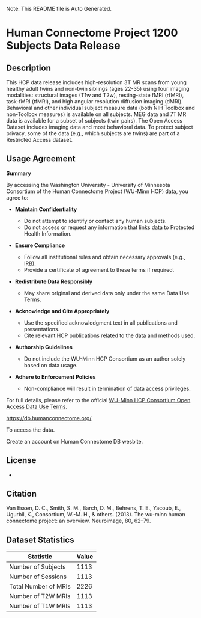Note: This README file is Auto Generated.

# Human Connectome Project 1200 Subjects Data Release

## Description

This HCP data release includes high-resolution 3T MR scans from young healthy adult twins and non-twin siblings (ages 22-35) using four imaging modalities: structural images (T1w and T2w), resting-state fMRI (rfMRI), task-fMRI (tfMRI), and high angular resolution diffusion imaging (dMRI). Behavioral and other individual subject measure data (both NIH Toolbox and non-Toolbox measures) is available on all subjects. MEG data and 7T MR data is available for a subset of subjects (twin pairs). The Open Access Dataset includes imaging data and most behavioral data. To protect subject privacy, some of the data (e.g., which subjects are twins) are part of a Restricted Access dataset.


## Usage Agreement


**Summary**

By accessing the Washington University - University of Minnesota Consortium of the Human Connectome Project (WU-Minn HCP) data, you agree to:

- **Maintain Confidentiality**
  - Do not attempt to identify or contact any human subjects.
  - Do not access or request any information that links data to Protected Health Information.

- **Ensure Compliance**
  - Follow all institutional rules and obtain necessary approvals (e.g., IRB).
  - Provide a certificate of agreement to these terms if required.

- **Redistribute Data Responsibly**
  - May share original and derived data only under the same Data Use Terms.

- **Acknowledge and Cite Appropriately**
  - Use the specified acknowledgment text in all publications and presentations.
  - Cite relevant HCP publications related to the data and methods used.

- **Authorship Guidelines**
  - Do not include the WU-Minn HCP Consortium as an author solely based on data usage.

- **Adhere to Enforcement Policies**
  - Non-compliance will result in termination of data access privileges.

For full details, please refer to the official [WU-Minn HCP Consortium Open Access Data Use Terms](https://www.humanconnectome.org/study/hcp-young-adult/document/wu-minn-hcp-consortium-open-access-data-use-terms).

https://db.humanconnectome.org/

To access the data. 

Create an account on Human Connectome DB wesbite. 


## License

-

## Citation

Van Essen, D. C., Smith, S. M., Barch, D. M., Behrens, T. E., Yacoub, E., Ugurbil, K., Consortium, W.-M. H., & others. (2013). The wu-minn human connectome project: an overview. Neuroimage, 80, 62–79.

## Dataset Statistics

| Statistic | Value |
| --- | --- |
| Number of Subjects | 1113 |
| Number of Sessions | 1113 |
| Total Number of MRIs | 2226 |
| Number of T2W MRIs | 1113 |
| Number of T1W MRIs | 1113 |

